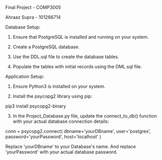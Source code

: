 Final Project - COMP3005

Ahraaz Supra - 101266714

Database Setup:

1. Ensure that PostgreSQL is installed and running on your system.

2. Create a PostgreSQL database.

3. Use the DDL.sql file to create the database tables.

4. Populate the tables with initial records using the DML.sql file.

Application Setup:

1. Ensure Python3 is installed on your system.

2. Install the psycopg2 library using pip:

pip3 install psycopg2-binary

3. In the Project_Database.py file, update the connect_to_db() function with your actual database connection details:

conn = psycopg2.connect(
  dbname='yourDBname',
  user='postgres',
  password='yourPassword',
  host='localhost'
)

Replace 'yourDBname' to your Database's name. And replace 'yourPassword' with your actual database password.
